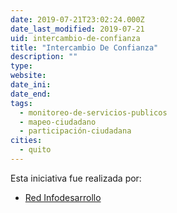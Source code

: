 ```yaml
---
date: 2019-07-21T23:02:24.000Z
date_last_modified: 2019-07-21
uid: intercambio-de-confianza
title: "Intercambio De Confianza"
description: ""
type: 
website: 
date_ini: 
date_end: 
tags:
  - monitoreo-de-servicios-publicos
  - mapeo-ciudadano
  - participación-ciudadana
cities: 
  - quito
---
```


Esta iniciativa fue realizada por:

- [Red Infodesarrollo](/i/red-infodesarrollo.html)
